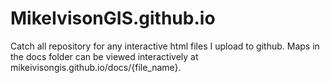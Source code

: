 # MikeIvisonGIS.github.io

Catch all repository for any interactive html files I upload to github. Maps in the docs folder can be viewed interactively at mikeivisongis.github.io/docs/{file_name}.
